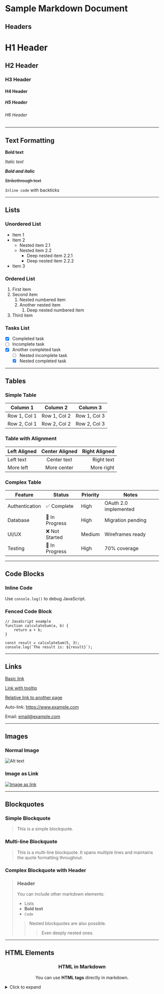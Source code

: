 # Sample Markdown Document

## Headers

# H1 Header

## H2 Header

### H3 Header

#### H4 Header

##### H5 Header

###### H6 Header

---

## Text Formatting

**Bold text**

_Italic text_

**_Bold and italic_**

~~Strikethrough text~~

`Inline code` with backticks

---

## Lists

### Unordered List

- Item 1
- Item 2
  - Nested item 2.1
  - Nested item 2.2
    - Deep nested item 2.2.1
    - Deep nested item 2.2.2
- Item 3

### Ordered List

1. First item
2. Second item
   1. Nested numbered item
   2. Another nested item
      1. Deep nested numbered item
3. Third item

### Tasks List

- [x] Completed task
- [ ] Incomplete task
- [x] Another completed task
  - [ ] Nested incomplete task
  - [x] Nested completed task

---

## Tables

### Simple Table

| Column 1     | Column 2     | Column 3     |
| ------------ | ------------ | ------------ |
| Row 1, Col 1 | Row 1, Col 2 | Row 1, Col 3 |
| Row 2, Col 1 | Row 2, Col 2 | Row 2, Col 3 |

### Table with Alignment

| Left Aligned | Center Aligned | Right Aligned |
| :----------- | :------------: | ------------: |
| Left text    |  Center text   |    Right text |
| More left    |  More center   |    More right |

### Complex Table

| Feature        | Status         | Priority | Notes                 |
| -------------- | -------------- | -------- | --------------------- |
| Authentication | ✅ Complete    | High     | OAuth 2.0 implemented |
| Database       | 🔄 In Progress | High     | Migration pending     |
| UI/UX          | ❌ Not Started | Medium   | Wireframes ready      |
| Testing        | 🔄 In Progress | High     | 70% coverage          |

---

## Code Blocks

### Inline Code

Use `console.log()` to debug JavaScript.

### Fenced Code Block

```
// JavaScript example
function calculateSum(a, b) {
    return a + b;
}

const result = calculateSum(5, 3);
console.log(`The result is: ${result}`);
```

---

## Links

[Basic link](https://example.com)

[Link with tooltip](https://example.com "Example Website")

[Relative link to another page](./another-page.md)

Auto-link: https://www.example.com

Email: <email@example.com>

---

## Images

### Normal Image

![Alt text](https://placehold.co/400 "Image Title")

### Image as Link

[![Image as link](https://placehold.co/400)](https://example.com)

---

## Blockquotes

### Simple Blockquote

> This is a simple blockquote.

### Multi-line Blockquote

> This is a multi-line blockquote.
> It spans multiple lines and maintains
> the quote formatting throughout.

### Complex Blockquote with Header

> ### Header
>
> You can include other markdown elements:
>
> - Lists
> - **Bold text**
> - `Code`
>
> > Nested blockquotes are also possible.
> >
> > > Even deeply nested ones.

---

## HTML Elements

<div align="center">
  <h3>HTML in Markdown</h3>
  <p>You can use <strong>HTML tags</strong> directly in markdown.</p>
</div>

<details>
<summary>Click to expand</summary>

This content is hidden by default and can be expanded by clicking the summary.

```
console.log("Hidden code block");
```

</details>

